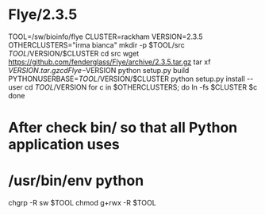 Flye/2.3.5
==========


TOOL=/sw/bioinfo/flye
CLUSTER=rackham
VERSION=2.3.5
OTHERCLUSTERS="irma bianca"
mkdir -p $TOOL/src $TOOL/$VERSION/$CLUSTER
cd src
wget https://github.com/fenderglass/Flye/archive/2.3.5.tar.gz
tar xf $VERSION.tar.gz
cd Flye-$VERSION
python setup.py build
PYTHONUSERBASE=$TOOL/$VERSION/$CLUSTER python setup.py install --user
cd $TOOL/$VERSION
for c in $OTHERCLUSTERS; do
  ln -fs $CLUSTER $c
done

# After check bin/ so that all Python application uses
# /usr/bin/env python

chgrp -R sw $TOOL
chmod g+rwx -R $TOOL
